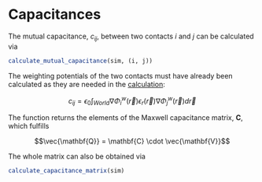 # Capacitances

The mutual capacitance, $c_{ij}$, between two contacts $i$ and $j$ can be calculated via
```julia
calculate_mutual_capacitance(sim, (i, j))
```

The weighting potentials of the two contacts must have already been calculated
as they are needed in the [calculation](https://doi.org/10.2528/PIERB21011501):
```math
c_{ij} = \epsilon_0 \int_{World} \nabla \Phi_i^w(\vec{r}) ϵ_r(\vec{r}) \nabla \Phi_j^w(\vec{r}) d\vec{r}
```

The function returns the elements of the Maxwell capacitance matrix, $\mathbf{C}$,
which fulfills
```math
\vec{\mathbf{Q}} = \mathbf{C} \cdot \vec{\mathbf{V}}
```

The whole matrix can also be obtained via
```julia
calculate_capacitance_matrix(sim)
```
